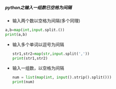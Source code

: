 ##### python之输入一组数已空格为间隔

- 输入两个数以空格为间隔(多个同理)

```python
a,b=map(int,input.split.())
print(a,b)
```

- 输入多个单词以逗号为间隔

  ```python
  str1,str2=map(str,input.split(','))
  print(str1,str2)
  ```

- 输入一组数，以空格为间隔

  ```python
  num = list(map(int, input().strip().split()))
  print(num)
  
  ```

  

